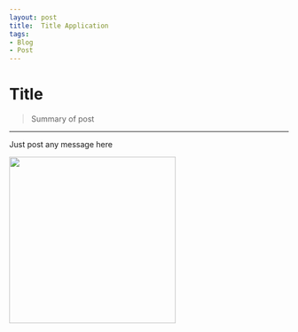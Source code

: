 ```yaml
---
layout: post
title:  Title Application
tags:
- Blog
- Post
---
```


<h1 id="heading1">Title</h1>

> Summary of post

<hr />

<p>Just post any message here</p>
<img class="img-responsive" src="https://cloud.githubusercontent.com/assets/7882308/23916164/460d248e-0926-11e7-8655-6c092c204410.png" height="300">

